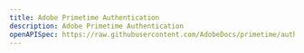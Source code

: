 ```yaml
---
title: Adobe Primetime Authentication
description: Adobe Primetime Authentication
openAPISpec: https://raw.githubusercontent.com/AdobeDocs/primetime/authAPI/src/pages/guides/oclient.json
--- 
```

